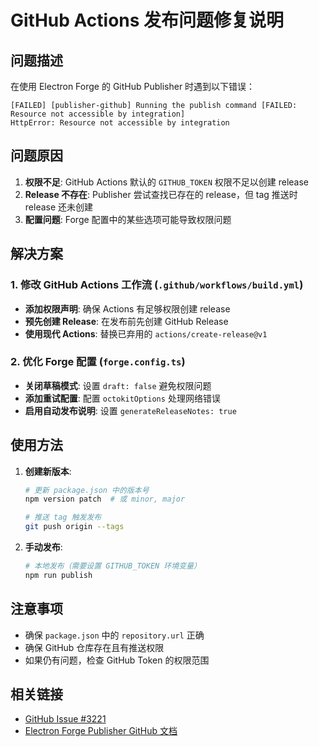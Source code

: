 # GitHub Actions 发布问题修复说明

## 问题描述

在使用 Electron Forge 的 GitHub Publisher 时遇到以下错误：
```
[FAILED] [publisher-github] Running the publish command [FAILED: Resource not accessible by integration]
HttpError: Resource not accessible by integration
```

## 问题原因

1. **权限不足**: GitHub Actions 默认的 `GITHUB_TOKEN` 权限不足以创建 release
2. **Release 不存在**: Publisher 尝试查找已存在的 release，但 tag 推送时 release 还未创建
3. **配置问题**: Forge 配置中的某些选项可能导致权限问题

## 解决方案

### 1. 修改 GitHub Actions 工作流 (`.github/workflows/build.yml`)

- **添加权限声明**: 确保 Actions 有足够权限创建 release
- **预先创建 Release**: 在发布前先创建 GitHub Release
- **使用现代 Actions**: 替换已弃用的 `actions/create-release@v1`

### 2. 优化 Forge 配置 (`forge.config.ts`)

- **关闭草稿模式**: 设置 `draft: false` 避免权限问题
- **添加重试配置**: 配置 `octokitOptions` 处理网络错误
- **启用自动发布说明**: 设置 `generateReleaseNotes: true`

## 使用方法

1. **创建新版本**:
   ```bash
   # 更新 package.json 中的版本号
   npm version patch  # 或 minor, major
   
   # 推送 tag 触发发布
   git push origin --tags
   ```

2. **手动发布**:
   ```bash
   # 本地发布（需要设置 GITHUB_TOKEN 环境变量）
   npm run publish
   ```

## 注意事项

- 确保 `package.json` 中的 `repository.url` 正确
- 确保 GitHub 仓库存在且有推送权限
- 如果仍有问题，检查 GitHub Token 的权限范围

## 相关链接

- [GitHub Issue #3221](https://github.com/electron/forge/issues/3221)
- [Electron Forge Publisher GitHub 文档](https://www.electronforge.io/config/publishers/github)